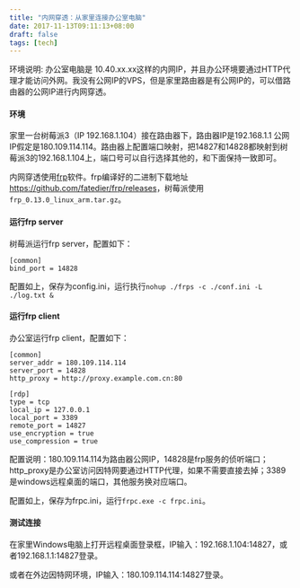 ```yaml
---
title: "内网穿透：从家里连接办公室电脑"
date: 2017-11-13T09:11:13+08:00
draft: false
tags: [tech]
---
```


环境说明: 办公室电脑是 10.40.xx.xx这样的内网IP，并且办公环境要通过HTTP代理才能访问外网。我没有公网IP的VPS，但是家里路由器是有公网IP的，可以借路由器的公网IP进行内网穿透。

#### 环境

家里一台树莓派3（IP 192.168.1.104）接在路由器下，路由器IP是192.168.1.1  公网IP假定是180.109.114.114。路由器上配置端口映射，把14827和14828都映射到树莓派3的192.168.1.104上，端口号可以自行选择其他的，和下面保持一致即可。

内网穿透使用[frp](https://github.com/fatedier/frp/blob/master/README_zh.md)软件。frp编译好的二进制下载地址<https://github.com/fatedier/frp/releases>，树莓派使用`frp_0.13.0_linux_arm.tar.gz`。

<!--more-->

#### 运行frp server

树莓派运行frp server，配置如下：

```
[common]
bind_port = 14828

```

配置如上，保存为config.ini，运行执行`nohup ./frps -c ./conf.ini -L ./log.txt &`

#### 运行frp client

办公室运行frp client，配置如下：

```
[common]
server_addr = 180.109.114.114
server_port = 14828
http_proxy = http://proxy.example.com.cn:80

[rdp]
type = tcp
local_ip = 127.0.0.1
local_port = 3389
remote_port = 14827
use_encryption = true
use_compression = true

```

配置说明：180.109.114.114为路由器公网IP，14828是frp服务的侦听端口；http_proxy是办公室访问因特网要通过HTTP代理，如果不需要直接去掉；3389是windows远程桌面的端口，其他服务换对应端口。

配置如上，保存为frpc.ini，运行`frpc.exe -c frpc.ini`。

#### 测试连接

在家里Windows电脑上打开远程桌面登录框，IP输入：192.168.1.104:14827，或者192.168.1.1:14827登录。

或者在外边因特网环境，IP输入：180.109.114.114:14827登录。


